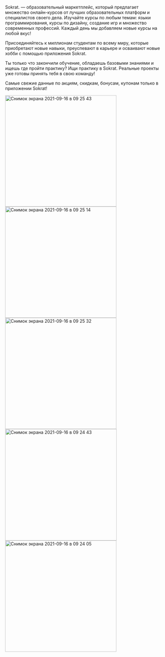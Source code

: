 Sokrat. — образовательный маркетплейс, который предлагает множество онлайн-курсов от лучших образовательных платформ и специалистов своего дела. Изучайте курсы по любым темам: языки программирования, курсы по дизайну, создание игр и множество современных профессий. Каждый день мы добавляем новые курсы на любой вкус!


Присоединяйтесь к миллионам студентам по всему миру, которые приобретают новые навыки, преуспевают в карьере и осваивают новые хобби с помощью приложения Sokrat.


Ты только что закончили обучение, обладаешь базовыми знаниями и ищешь где пройти практику? Ищи практику в Sokrat. Реальные проекты уже готовы принять тебя в свою команду!


Самые свежие данные по акциям, скидкам, бонусам, купонам только в приложении Sokrat!




<img width="360" alt="Снимок экрана 2021-09-16 в 09 25 43" src="https://user-images.githubusercontent.com/58077734/133560873-98a182a7-0589-4487-bed1-e53348ef5dbb.png">
<img width="360" alt="Снимок экрана 2021-09-16 в 09 25 14" src="https://user-images.githubusercontent.com/58077734/133560882-4d1a838d-ff74-4072-ac28-fcc156a5c044.png">
<img width="360" alt="Снимок экрана 2021-09-16 в 09 25 32" src="https://user-images.githubusercontent.com/58077734/133560888-1f5c4f6c-3855-4009-996d-5f7d193d5cfb.png">
<img width="361" alt="Снимок экрана 2021-09-16 в 09 24 43" src="https://user-images.githubusercontent.com/58077734/133560892-a65d2302-ea82-4ceb-9cbd-c2c00ecd27fb.png">
<img width="360" alt="Снимок экрана 2021-09-16 в 09 24 05" src="https://user-images.githubusercontent.com/58077734/133560897-8c9ac2a1-cd94-47c3-b606-8141d54a3735.png">
